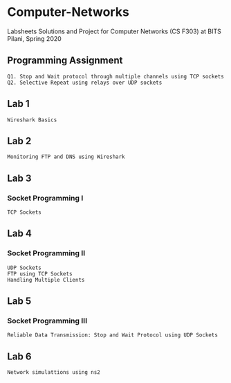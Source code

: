 # Computer-Networks

  Labsheets Solutions and Project for Computer Networks (CS F303) at BITS Pilani, Spring 2020

  ## Programming Assignment

  	Q1. Stop and Wait protocol through multiple channels using TCP sockets
  	Q2. Selective Repeat using relays over UDP sockets
  
  ## Lab 1
  
	Wireshark Basics
  
  ## Lab 2
  
	Monitoring FTP and DNS using Wireshark
  
  ## Lab 3
  
  ### Socket Programming I 

	TCP Sockets
  
  ## Lab 4
  
  ### Socket Programming II

	UDP Sockets
	FTP using TCP Sockets
	Handling Multiple Clients

  ## Lab 5

  ### Socket Programming III

	Reliable Data Transmission: Stop and Wait Protocol using UDP Sockets

  ## Lab 6

  	Network simulattions using ns2



	
